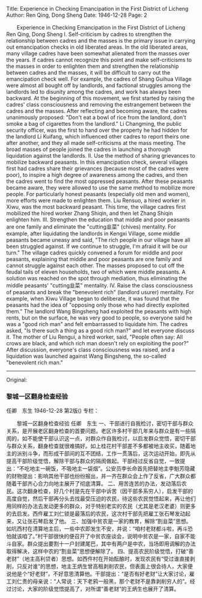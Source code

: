 Title: Experience in Checking Emancipation in the First District of Licheng
Author: Ren Qing, Dong Sheng
Date: 1946-12-28
Page: 2

　　Experience in Checking Emancipation in the First District of Licheng
    Ren Qing, Dong Sheng
    I. Self-criticism by cadres to strengthen the relationship between cadres and the masses is the primary issue in carrying out emancipation checks in old liberated areas. In the old liberated areas, many village cadres have been somewhat alienated from the masses over the years. If cadres cannot recognize this point and make self-criticisms to the masses in order to enlighten them and strengthen the relationship between cadres and the masses, it will be difficult to carry out the emancipation check well. For example, the cadres of Shang Guihua Village were almost all bought off by landlords, and factional struggles among the landlords led to disunity among the cadres, and work has always been backward. At the beginning of this movement, we first started by raising the cadres' class consciousness and removing the estrangement between the cadres and the masses. After reflecting and becoming aware, the cadres unanimously proposed: "Don't eat a bowl of rice from the landlord, don't smoke a bag of cigarettes from the landlord." Li Changming, the public security officer, was the first to hand over the property he had hidden for the landlord Li Kuifang, which influenced other cadres to report theirs one after another, and they all made self-criticisms at the mass meeting. The broad masses of people joined the cadres in launching a thorough liquidation against the landlords.
    II. Use the method of sharing grievances to mobilize backward peasants. In this emancipation check, several villages first had cadres share their grievances (because most of the cadres were poor), to inspire a high degree of awareness among the cadres, and then the cadres went to find the most oppressed peasants. After these peasants became aware, they were allowed to use the same method to mobilize more people. For particularly honest peasants (especially old men and women), more efforts were made to enlighten them. Liu Rensuo, a hired worker in Xiwu, was the most backward peasant. This time, the village cadres first mobilized the hired worker Zhang Shiqin, and then let Zhang Shiqin enlighten him.
    III. Strengthen the education that middle and poor peasants are one family and eliminate the "cutting韭菜" (chives) mentality. For example, after liquidating the landlords in Kengxi Village, some middle peasants became uneasy and said, "The rich people in our village have all been struggled against. If we continue to struggle, I'm afraid it will be our turn." The village cadres quickly convened a forum for middle and poor peasants, explaining that middle and poor peasants are one family and cannot struggle against each other. The masses proposed to cut off the feudal tails of eleven households, two of which were middle peasants. A solution was reached on the spot through mediation, thus eliminating the middle peasants' "cutting韭菜" mentality.
    IV. Raise the class consciousness of peasants and break the "benevolent rich" (landlord usurer) mentality. For example, when Xiwu Village began to deliberate, it was found that the peasants had the idea of "opposing only those who had directly exploited them." The landlord Wang Bingsheng had exploited the peasants with high rents, but on the surface, he was very good to people, so everyone said he was a "good rich man" and felt embarrassed to liquidate him. The cadres asked, "Is there such a thing as a good rich man?" and let everyone discuss it. The mother of Liu Rengui, a hired worker, said, "People often say: All crows are black, and which rich man doesn't rely on exploiting the poor?" After discussion, everyone's class consciousness was raised, and a liquidation was launched against Wang Bingsheng, the so-called "benevolent rich man."



<hr /> 

Original: 


### 黎城一区翻身检查经验
任卿　东生
1946-12-28
第2版()
专栏：

　　黎城一区翻身检查经验
    任卿　东生
    一、干部进行自我检讨，密切干部与群众关系，是开展老区翻身检查的首要问题。老区许多村干部几年来与群众是有一些隔阂的，如不能使干部认识这一点，对群众作自我检讨，以启发群众觉悟，密切干部与群众关系，翻身检查就很难搞好。如上桂花村干部差不多都被地主收买，随着地主的派别斗争，而形成干部间的互不团结，工作一贯落后，这次运动开始，即先从提高干部阶级觉悟，解除干部与群众的隔阂做起。干部经过反省自觉，一致提出：“不吃地主一碗饭，不吸地主一袋烟”。公安员李长命首先把替地主李魁芳隐藏的财物提出：影响其他干部也纷纷报出，并一齐在群众会上作了反省，广大群众都随着干部齐心合力向地主展开了彻底清算。
    二、用苦连苦的办法，发动落后农民。这次翻身检查，好几个村是先在干部中诉苦（因干部多系穷人），启发干部的高度自觉，然后干部再分头去找最受压迫的农民，待这些农民觉悟起来，再让他们用同样的办法去发动更多的群众，对于特别老实的农民（尤其是老汉老婆）则更多的去启发。西仵雇工刘仁锁是最落后的农民，这次村干部先把雇工张石琴发动起来，又让张石琴启发了他。
    三、加强中贫农是一家的教育，解除“割韭菜”思想。如坑西村在清算地主后，一些中农即发生不安，并说：“咱村老财都斗啦，再斗恐怕就该咱了。”村干部很快的便召开了中贫农座谈会，说明中贫农是一家，自家不能斗自家。群众提出要割十一户封建尾巴，其中有两户是中农，当场即用调解的办法取得解决，这样中农的“割韭菜”思想便解除了。
    四、提高农民阶级觉悟，打破“善老财”（地主高利贷者）思想。如西仵村在开始酝酿时，发现农民有“受过谁直接剥削，只反对谁”的思想，地主王炳生曾高租剥削农民，但表面上很会待人，大家便说他是个“好老财”，不好意思清算他。干部提出：“是否有好老财”让大家讨论，雇工刘仁贵的母亲说：“人常说：天下老鸦一般黑，那个老财不是靠剥削穷人的”。经过讨论，大家的阶级觉悟提高了，对所谓“善老财”的王炳生也展开了清算。
